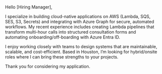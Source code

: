 Hello [Hiring Manager],

I specialize in building cloud-native applications on AWS (Lambda, SQS, SES, S3, Secrets) and integrating with Azure Graph for secure, automated workflows. My recent experience includes creating Lambda pipelines that transform multi-hour calls into structured consultation forms and automating onboarding/off-boarding with Azure Entra ID.

I enjoy working closely with teams to design systems that are maintainable, scalable, and cost-efficient. Based in Houston, I’m looking for hybrid/onsite roles where I can bring these strengths to your projects.

Thank you for considering my application.
